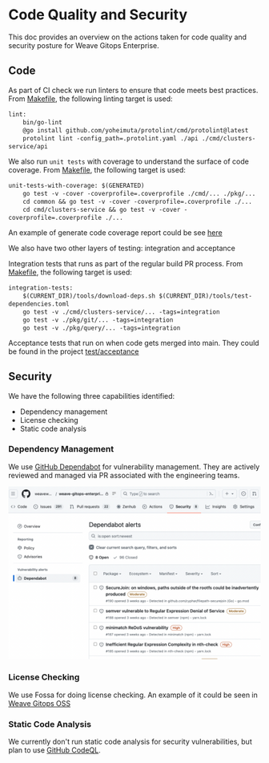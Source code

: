 # Code Quality and Security

This doc provides an overview on the actions taken for code quality and security posture for Weave Gitops Enterprise. 

## Code

As part of CI check we run linters to ensure that code meets best practices. From [Makefile](../Makefile), the following linting target is used:

```
lint:
	bin/go-lint
	@go install github.com/yoheimuta/protolint/cmd/protolint@latest
	protolint lint -config_path=.protolint.yaml ./api ./cmd/clusters-service/api
```

We also run `unit tests` with coverage to understand the surface of code coverage. From [Makefile](../Makefile), the following target is used:

```
unit-tests-with-coverage: $(GENERATED)
	go test -v -cover -coverprofile=.coverprofile ./cmd/... ./pkg/...
	cd common && go test -v -cover -coverprofile=.coverprofile ./...
	cd cmd/clusters-service && go test -v -cover -coverprofile=.coverprofile ./...
```

An example of generate code coverage report could be see [here](resources/code-coverage-combined-test-results.xml)

We also have two other layers of testing: integration and acceptance  

Integration tests that runs as part of the regular build PR process. From [Makefile](../Makefile), the following target is used:

```
integration-tests:
	$(CURRENT_DIR)/tools/download-deps.sh $(CURRENT_DIR)/tools/test-dependencies.toml
	go test -v ./cmd/clusters-service/... -tags=integration
	go test -v ./pkg/git/... -tags=integration
	go test -v ./pkg/query/... -tags=integration
```

Acceptance tests that run on when code gets merged into main. They could be found in the 
project [test/acceptance](../test/acceptance)

## Security 

We have the following three capabilities identified:
- Dependency management 
- License checking
- Static code analysis

### Dependency Management

We use [GitHub Dependabot](https://github.com/dependabot) for vulnerability management. 
They are actively reviewed and managed via PR associated with the engineering teams. 

![dependandbot security alerts for Weave Gitops Enterprise](resources/dependandbot-security-alerts.png)

### License Checking

We use Fossa for doing license checking. An example of it could be seen in [Weave Gitops OSS](https://app.fossa.com/reports/005da7c4-1f10-4889-9432-8b97c2084e41) 

### Static Code Analysis 

We currently don't run static code analysis for security vulnerabilities, but plan to use [GitHub CodeQL](https://codeql.github.com/).


